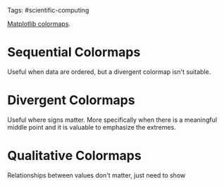 Tags: #scientific-computing 

[Matplotlib colormaps](https://matplotlib.org/stable/tutorials/colors/colormaps.html).

# Sequential Colormaps
Useful when data are ordered, but a divergent colormap isn't suitable.

# Divergent Colormaps
Useful where signs matter. More specifically when there is a meaningful middle point and it is valuable to emphasize the extremes. 

# Qualitative Colormaps
Relationships between values don't matter, just need to show